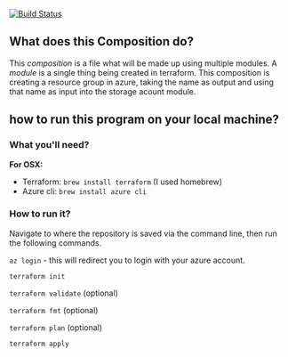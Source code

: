 [![Build Status](https://dev.azure.com/bigbradtime/Terraform/_apis/build/status/Terraform-Open%20Source?branchName=master)](https://dev.azure.com/bigbradtime/Terraform/_build/latest?definitionId=6&branchName=master)

## What does this Composition do?

This *composition* is a file what will be made up using multiple modules.
A *module* is a single thing being created in terraform. This composition is creating a resource group in azure, taking the name as output and using that name as input into the storage acount module. 

## how to run this program on your local machine?

### What you'll need?
**For OSX:**
- Terraform: `brew install terraform` (I used homebrew)
- Azure cli: `brew install azure cli`

### How to run it?

Navigate to where the repository is saved via the command line, then run the following commands.

`az login` - this will redirect you to login with your azure account.

`terraform init` 

`terraform validate` (optional)
 
`terraform fmt` (optional)
 
`terraform plan` (optional)

`terraform apply`

